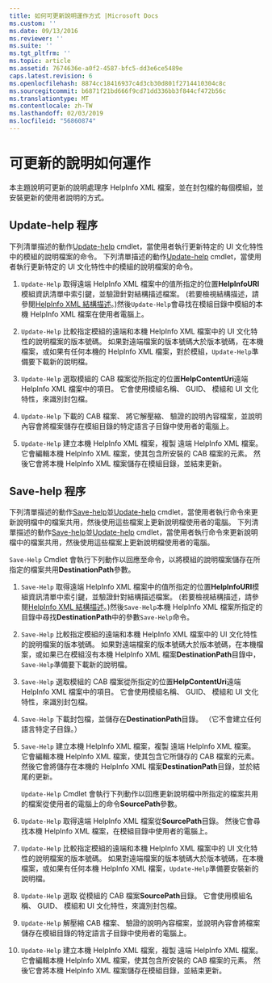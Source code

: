 ```yaml
---
title: 如何可更新說明運作方式 |Microsoft Docs
ms.custom: ''
ms.date: 09/13/2016
ms.reviewer: ''
ms.suite: ''
ms.tgt_pltfrm: ''
ms.topic: article
ms.assetid: 7674636e-a0f2-4587-bfc5-dd3e6ce5489e
caps.latest.revision: 6
ms.openlocfilehash: 8874cc18416937c4d3cb30d801f2714410304c8c
ms.sourcegitcommit: b6871f21bd666f9cd71dd336bb3f844cf472b56c
ms.translationtype: MT
ms.contentlocale: zh-TW
ms.lasthandoff: 02/03/2019
ms.locfileid: "56860874"
---
```

# <a name="how-updatable-help-works"></a>可更新的說明如何運作

本主題說明可更新的說明處理序 HelpInfo XML 檔案，並在封包檔的每個模組，並安裝更新的使用者說明的方式。

## <a name="the-update-help-process"></a>Update-help 程序

下列清單描述的動作[Update-help](/powershell/module/Microsoft.PowerShell.Core/Update-Help) cmdlet，當使用者執行更新特定的 UI 文化特性中的模組的說明檔案的命令。
下列清單描述的動作[Update-help](/powershell/module/Microsoft.PowerShell.Core/Update-Help) cmdlet，當使用者執行更新特定的 UI 文化特性中的模組的說明檔案的命令。

1. `Update-Help` 取得遠端 HelpInfo XML 檔案中的值所指定的位置**HelpInfoURI**模組資訊清單中索引鍵，並驗證針對結構描述檔案。 (若要檢視結構描述，請參閱[HelpInfo XML 結構描述](./helpinfo-xml-schema.md)。)然後`Update-Help`會尋找在模組目錄中模組的本機 HelpInfo XML 檔案在使用者電腦上。

2. `Update-Help` 比較指定模組的遠端和本機 HelpInfo XML 檔案中的 UI 文化特性的說明檔案的版本號碼。 如果對遠端檔案的版本號碼大於版本號碼，在本機檔案，或如果有任何本機的 HelpInfo XML 檔案，對於模組，`Update-Help`準備要下載新的說明檔。

3. `Update-Help` 選取模組的 CAB 檔案從所指定的位置**HelpContentUri**遠端 HelpInfo XML 檔案中的項目。 它會使用模組名稱、 GUID、 模組和 UI 文化特性，來識別封包檔。

4. `Update-Help` 下載的 CAB 檔案、 將它解壓縮、 驗證的說明內容檔案，並說明內容會將檔案儲存在模組目錄的特定語言子目錄中使用者的電腦上。

5. `Update-Help` 建立本機 HelpInfo XML 檔案，複製 遠端 HelpInfo XML 檔案。 它會編輯本機 HelpInfo XML 檔案，使其包含所安裝的 CAB 檔案的元素。 然後它會將本機 HelpInfo XML 檔案儲存在模組目錄，並結束更新。

## <a name="the-save-help-process"></a>Save-help 程序

下列清單描述的動作[Save-help](/powershell/module/Microsoft.PowerShell.Core/Save-Help)並[Update-help](/powershell/module/Microsoft.PowerShell.Core/Update-Help) cmdlet，當使用者執行命令來更新說明檔中的檔案共用，然後使用這些檔案上更新說明檔使用者的電腦。
下列清單描述的動作[Save-help](/powershell/module/Microsoft.PowerShell.Core/Save-Help)並[Update-help](/powershell/module/Microsoft.PowerShell.Core/Update-Help) cmdlet，當使用者執行命令來更新說明檔中的檔案共用，然後使用這些檔案上更新說明檔使用者的電腦。

`Save-Help` Cmdlet 會執行下列動作以回應至命令，以將模組的說明檔案儲存在所指定的檔案共用**DestinationPath**參數。

1. `Save-Help` 取得遠端 HelpInfo XML 檔案中的值所指定的位置**HelpInfoURI**模組資訊清單中索引鍵，並驗證針對結構描述檔案。 (若要檢視結構描述，請參閱[HelpInfo XML 結構描述](./helpinfo-xml-schema.md)。)然後`Save-Help`本機 HelpInfo XML 檔案所指定的目錄中尋找**DestinationPath**中的參數`Save-Help`命令。

2. `Save-Help` 比較指定模組的遠端和本機 HelpInfo XML 檔案中的 UI 文化特性的說明檔案的版本號碼。 如果對遠端檔案的版本號碼大於版本號碼，在本機檔案，或如果已在模組沒有本機 HelpInfo XML 檔案**DestinationPath**目錄中，`Save-Help`準備要下載新的說明檔。

3. `Save-Help` 選取模組的 CAB 檔案從所指定的位置**HelpContentUri**遠端 HelpInfo XML 檔案中的項目。 它會使用模組名稱、 GUID、 模組和 UI 文化特性，來識別封包檔。

4. `Save-Help` 下載封包檔，並儲存在**DestinationPath**目錄。 （它不會建立任何語言特定子目錄。）

5. `Save-Help` 建立本機 HelpInfo XML 檔案，複製 遠端 HelpInfo XML 檔案。 它會編輯本機 HelpInfo XML 檔案，使其包含它所儲存的 CAB 檔案的元素。 然後它會將儲存在本機的 HelpInfo XML 檔案**DestinationPath**目錄，並於結尾的更新。

   `Update-Help` Cmdlet 會執行下列動作以回應更新說明檔中所指定的檔案共用的檔案從使用者的電腦上的命令**SourcePath**參數。

1. `Update-Help` 取得遠端 HelpInfo XML 檔案從**SourcePath**目錄。 然後它會尋找本機 HelpInfo XML 檔案，在模組目錄中使用者的電腦上。

2. `Update-Help` 比較指定模組的遠端和本機 HelpInfo XML 檔案中的 UI 文化特性的說明檔案的版本號碼。 如果對遠端檔案的版本號碼大於版本號碼，在本機檔案，或如果有任何本機 HelpInfo XML 檔案，`Update-Help`準備要安裝新的說明檔。

3. `Update-Help` 選取 從模組的 CAB 檔案**SourcePath**目錄。 它會使用模組名稱、 GUID、 模組和 UI 文化特性，來識別封包檔。

4. `Update-Help` 解壓縮 CAB 檔案、 驗證的說明內容檔案，並說明內容會將檔案儲存在模組目錄的特定語言子目錄中使用者的電腦上。

5. `Update-Help` 建立本機 HelpInfo XML 檔案，複製 遠端 HelpInfo XML 檔案。 它會編輯本機 HelpInfo XML 檔案，使其包含所安裝的 CAB 檔案的元素。 然後它會將本機 HelpInfo XML 檔案儲存在模組目錄，並結束更新。